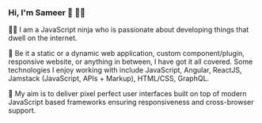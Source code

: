 ### Hi, I'm Sameer 👋 👨‍💻

🐱‍👤 I am a JavaScript ninja who is passionate about developing things that dwell on the internet. 

🌱 Be it a static or a dynamic web application, custom component/plugin, responsive website, or anything in between, I have got it all covered. Some technologies I enjoy working with include JavaScript, Angular, ReactJS, Jamstack (JavaScript, APIs + Markup), HTML/CSS, GraphQL.

🎯 My aim is to deliver pixel perfect user interfaces built on top of modern JavaScript based frameworks ensuring responsiveness and cross-browser support.


<!--


Here are some ideas to get you started:

- 🔭 I’m currently working on ...
- 🌱 I’m currently learning ...
- 👯 I’m looking to collaborate on ...
- 🤔 I’m looking for help with ...
- 💬 Ask me about ...
- 📫 How to reach me: ...
- 😄 Pronouns: ...
- ⚡ Fun fact: ...
-->
